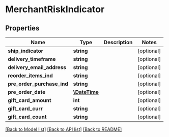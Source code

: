 # MerchantRiskIndicator

## Properties
Name | Type | Description | Notes
------------ | ------------- | ------------- | -------------
**ship_indicator** | **string** |  | [optional] 
**delivery_timeframe** | **string** |  | [optional] 
**delivery_email_address** | **string** |  | [optional] 
**reorder_items_ind** | **string** |  | [optional] 
**pre_order_purchase_ind** | **string** |  | [optional] 
**pre_order_date** | [**\DateTime**](\DateTime.md) |  | [optional] 
**gift_card_amount** | **int** |  | [optional] 
**gift_card_curr** | **string** |  | [optional] 
**gift_card_count** | **string** |  | [optional] 

[[Back to Model list]](../../README.md#documentation-for-models) [[Back to API list]](../../README.md#documentation-for-api-endpoints) [[Back to README]](../../README.md)

